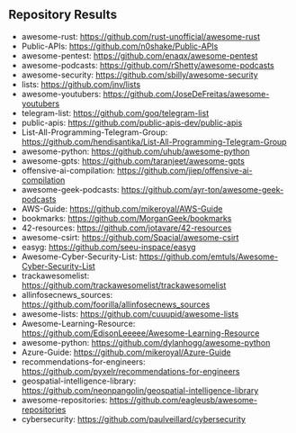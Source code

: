 ## Repository Results
- awesome-rust: https://github.com/rust-unofficial/awesome-rust
- Public-APIs: https://github.com/n0shake/Public-APIs
- awesome-pentest: https://github.com/enaqx/awesome-pentest
- awesome-podcasts: https://github.com/rShetty/awesome-podcasts
- awesome-security: https://github.com/sbilly/awesome-security
- lists: https://github.com/jnv/lists
- awesome-youtubers: https://github.com/JoseDeFreitas/awesome-youtubers
- telegram-list: https://github.com/goq/telegram-list
- public-apis: https://github.com/public-apis-dev/public-apis
- List-All-Programming-Telegram-Group: https://github.com/hendisantika/List-All-Programming-Telegram-Group
- awesome-python: https://github.com/uhub/awesome-python
- awesome-gpts: https://github.com/taranjeet/awesome-gpts
- offensive-ai-compilation: https://github.com/jiep/offensive-ai-compilation
- awesome-geek-podcasts: https://github.com/ayr-ton/awesome-geek-podcasts
- AWS-Guide: https://github.com/mikeroyal/AWS-Guide
- bookmarks: https://github.com/MorganGeek/bookmarks
- 42-resources: https://github.com/jotavare/42-resources
- awesome-csirt: https://github.com/Spacial/awesome-csirt
- easyg: https://github.com/seeu-inspace/easyg
- Awesome-Cyber-Security-List: https://github.com/emtuls/Awesome-Cyber-Security-List
- trackawesomelist: https://github.com/trackawesomelist/trackawesomelist
- allinfosecnews_sources: https://github.com/foorilla/allinfosecnews_sources
- awesome-lists: https://github.com/cuuupid/awesome-lists
- Awesome-Learning-Resource: https://github.com/EdisonLeeeee/Awesome-Learning-Resource
- awesome-python: https://github.com/dylanhogg/awesome-python
- Azure-Guide: https://github.com/mikeroyal/Azure-Guide
- recommendations-for-engineers: https://github.com/pyxelr/recommendations-for-engineers
- geospatial-intelligence-library: https://github.com/neonpangolin/geospatial-intelligence-library
- awesome-repositories: https://github.com/eagleusb/awesome-repositories
- cybersecurity: https://github.com/paulveillard/cybersecurity